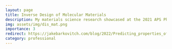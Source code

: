 ```yaml
---
layout: page
title: Inverse Design of Molecular Materials
description: My materials science research showcased at the 2021 APS Physics March Meeting.
img: assets/img/dis_mat.png
importance: 3
redirect: https://jakebarkovitch.com/blog/2022/Predicting_properties_of_metal_organic_frameworks/
category: professional
---
```

